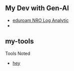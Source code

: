 ## My Dev with Gen-AI
- [eduroam NRO Log Analytic](./nro-log-analytic.md)
- 
## my-tools
 Tools Noted

- [hey](./hey.md)